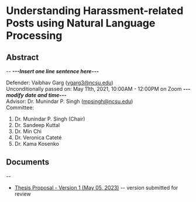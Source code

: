 # Understanding Harassment-related Posts using Natural Language Processing

## Abstract

--
***---Insert one line sentence here---***

Defender: Vaibhav Garg (vgarg3@ncsu.edu)  
Unconditionally passed on: May 11th, 2021, 10:00AM - 12:00PM on Zoom ***---modify date and time---***  
Advisor: Dr. Munindar P. Singh (mpsingh@ncsu.edu)  
Committee:  

1. Dr. Munindar P. Singh (Chair)
1. Dr. Sandeep Kuttal
1. Dr. Min Chi
1. Dr. Veronica Cateté 
1. Dr. Kama Kosenko
  
  
  


## Documents
--
  * [Thesis Proposal - Version 1 (May 05, 2023)](https://github.com/Vaibhav-g/phd_prelims/blob/main/Thesis_Proposal.pdf) -- version submitted for review
  
